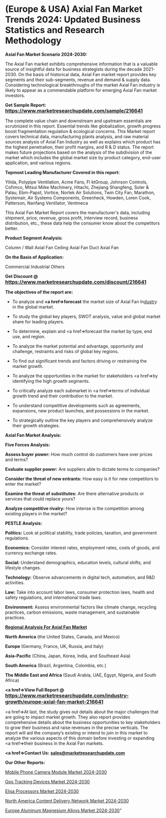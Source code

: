 # (Europe & USA) Axial Fan Market Trends 2024: Updated Business Statistics and Research Methodology

<strong>Axial Fan Market Scenario 2024-2030:</strong>

The Axial Fan market exhibits comprehensive information that is a valuable source of insightful data for business strategists during the decade 2021-2030. On the basis of historical data, Axial Fan market report provides key segments and their sub-segments, revenue and demand &amp; supply data. Considering technological breakthroughs of the market Axial Fan industry is likely to appear as a commendable platform for emerging Axial Fan market investors.

<strong>Get Sample Report: <a href=https://www.marketresearchupdate.com/sample/216641><font size=3 color=#0000ff>https://www.marketresearchupdate.com/sample/216641</font></a></strong>

The complete value chain and downstream and upstream essentials are scrutinized in this report. Essential trends like globalization, growth progress boost fragmentation regulation &amp; ecological concerns. This Market report covers technical data, manufacturing plants analysis, and raw material sources analysis of Axial Fan Industry as well as explains which product has the highest penetration, their profit margins, and R & D status. The report makes future projections based on the analysis of the subdivision of the market which includes the global market size by product category, end-user application, and various regions.

<strong>Topmost Leading Manufacturer Covered in this report:</strong>

Yilida, Polypipe Ventilation, Acme Fans, Fl ktGroup, Johnson Controls, Cofimco, Mitsui Miike Machinery, Hitachi, Zhejiang Shangfeng, Soler & Palau, Ebm-Papst, Vortice, Nortek Air Solutions, Twin City Fan, Marathon, Systemair, Air Systems Components, Greenheck, Howden, Loren Cook, Patterson, Nanfang Ventilator, Ventmeca

This Axial Fan Market Report covers the manufacturer's data, including shipment, price, revenue, gross profit, interview record, business distribution, etc., these data help the consumer know about the competitors better.

<strong>Product Segment Analysis: </strong>

Column / Wall Axial Fan
Ceiling Axial Fan
Duct Axial Fan

<strong>On the Basis of Application:</strong>

Commercial
Industrial
Others

<strong>Get Discount @ <a href=https://www.marketresearchupdate.com/discount/216641><font size=3 color=#0000ff>https://www.marketresearchupdate.com/discount/216641</font></a></strong>

<strong><b>The objectives of the report are:</b></strong>

- To analyze and <strong><a href=><strong>forecast</strong></a></strong> the market size of Axial Fan In<a href=ASDF991299>dustr</a>y in the global market.

- To study the global key players, SWOT analysis, value and global market share for leading players.

- To determine, explain and <a href=>forecast</a> the market by type, end use, and region.

- To analyze the market potential and advantage, opportunity and challenge, restraints and risks of global key regions.

- To find out significant trends and factors driving or restraining the market growth.

- To analyze the opportunities in the market for stakeholders <a href=>by</a> identifying the high growth segments.

- To critically analyze each submarket in <a href=>terms</a> of individual growth trend and their contribution to the market.

- To understand competitive developments such as agreements, expansions, new product launches, and possessions in the market.

- To strategically outline the key players and comprehensively analyze their growth strategies.

<strong>Axial Fan Market Analysis:</strong>

<strong>Five Forces Analysis:</strong>

<strong>Assess buyer power:</strong> How much control do customers have over prices and terms?

<strong>Evaluate supplier power:</strong> Are suppliers able to dictate terms to companies?

<strong>Consider the threat of new entrants:</strong> How easy is it for new competitors to enter the market?

<strong>Examine the threat of substitutes:</strong> Are there alternative products or services that could replace yours?

<strong>Analyze competitive rivalry:</strong> How intense is the competition among existing players in the market?

<strong>PESTLE Analysis:</strong>

<strong>Politics:</strong> Look at political stability, trade policies, taxation, and government regulations.

<strong>Economics:</strong> Consider interest rates, employment rates, costs of goods, and currency exchange rates.

<strong>Social:</strong> Understand demographics, education levels, cultural shifts, and lifestyle changes.

<strong>Technology:</strong> Observe advancements in digital tech, automation, and R&D activities.

<strong>Law:</strong> Take into account labor laws, consumer protection laws, health and safety regulations, and international trade laws.

<strong>Environment:</strong> Assess environmental factors like climate change, recycling practices, carbon emissions, waste management, and sustainable practices.

<strong><u><b>Regional Analysis For Axial Fan Market</b></u></strong>

<strong><b>North America</b></strong> (the United States, Canada, and Mexico)

<strong><b>Europe </b></strong>(Germany, France, UK, Russia, and Italy)

<strong><b>Asia-Pacific</b></strong> (China, Japan, Korea, India, and Southeast Asia)

<strong><b>South America</b></strong> (Brazil, Argentina, Colombia, etc.)

<strong><b>The Middle East and Africa</b></strong> (Saudi Arabia, UAE, Egypt, Nigeria, and South Africa)

<strong><a href=>View Full Report</a> @ <a href=https://www.marketresearchupdate.com/industry-growth/europe-axial-fan-market-216641><font size=3 color=#0000ff>https://www.marketresearchupdate.com/industry-growth/europe-axial-fan-market-216641</font></a></strong>

<a href=>At last,</a> the study gives out details about the major challenges that are going to impact market growth. They also report provides comprehensive details about the business opportunities to key stakeholders to grow their business and raise revenues in the precise verticals. The report will aid the company’s existing or intend to join in this market to analyze the various aspects of this domain before investing or expanding <a href=>their</a> business in the Axial Fan markets.

<strong><a href=>Contact Us:</a></strong>
<strong>sales@marketresearchupdate.com</strong>

<strong>Our Other Reports:</strong>

<a href=https://www.linkedin.com/pulse/mobile-phone-camera-module-market-opportunities>Mobile Phone Camera Module Market 2024-2030</a>

<a href=https://www.linkedin.com/pulse/gps-tracking-devices-market-sizing-up-anticipating>Gps Tracking Devices Market 2024-2030</a>

<a href=https://www.linkedin.com/pulse/elisa-processors-market-research-report-reveals>Elisa Processors Market 2024-2030</a>

<a href=https://www.linkedin.com/pulse/north-america-content-delivery-network-market-qapkf/>North America Content Delivery Network Market 2024-2030</a>

<a href=https://www.linkedin.com/pulse/europe-aluminum-magnesium-alloys-market-research-report-mk6mc/>Europe Aluminum Magnesium Alloys Market 2024-2030</a>"
